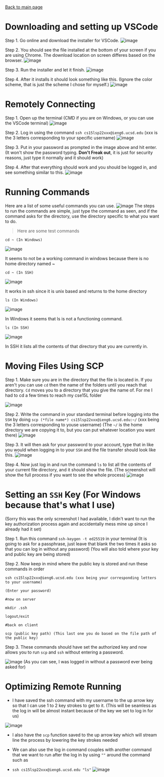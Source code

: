 [Back to main page](https://lykevin2341.github.io/cse15l-lab-reports/index.html)
# Downloading and setting up VSCode
Step 1. Go online and download the installer for VSCode.
![image](Images/vs%20code%20website.png)

Step 2. You should see the file installed at the bottom of your screen if you are using Chrome. The download location on screen differes based on the browser.
![image](Images/downloaded.png)

Step 3. Run the installer and let it finish.
![image](Images/installer.png)

Step 4. After it installs it should look something like this. (Ignore the color scheme, that is just the scheme I chose for myself.)
![image](Images/Screenshot.png)


# Remotely Connecting
Step 1. Open up the terminal (CMD if you are on Windows, or you can use the VSCode terminal)
![image](Images/cmd.png)

Step 2. Log in using the command `ssh cs15lsp22xxx@ieng6.ucsd.edu` (xxx is the 3 letters corresponding to your specific username)
![image](Images/logging%20in.png)

Step 3. Put in your password as prompted in the image above and hit enter. (It won't show the password typing. **Don't Freak out**, it is just for security reasons, just type it normally and it should work)

Step 4. After that everything should work and you should be logged in, and see something similar to this.
![image](Images/logged%20in.png)

# Running Commands
Here are a list of some useful commands you can use.
![image](Images/Screenshot%202022-04-10%20150959.png)
The steps to run the commands are simple, just type the command as seen, and if the command asks for the directory, use the directory specific to what you want to do.

>Here are some test commands

`cd ~ (In Windows)`

![image](Images/cd%20~%20in%20windows.png)

It seems to not be a working command in windows because there is no home directory named ~

`cd ~ (In SSH)`

![image](Images/cd%20~%20in%20ssh.png)

It works in ssh since it is unix based and returns to the home directory

`ls (In Windows)`

![image](Images/ls%20in%20windows.png)

In Windows it seems that ls is not a functioning command.

`ls (In SSH)`

![image](Images/ls%20in%20ssh.png)

In SSH it lists all the contents of that directory that you are currently in.

# Moving Files Using SCP
Step 1. Make sure you are in the directory that the file is located in. If you aren't you can use `cd` then the name of the folders until you reach that directory. `Cd` moves you to a directory that you give the name of. For me I had to cd a few times to reach my cse15L folder

![image](Images/directory.png)

Step 2. Write the command in your standard terminal before logging into the `SSH` by doing `scp (*file name*) cs15lsp22xxx@ieng6.ucsd.edu:~/` (xxx being the 3 letters corresponding to youse username) (The `~/` is the home directory we are copying it to, but you can put whatever location you want there)
![image](Images/cd%20to%20folder.png)

Step 3. It will then ask for your password to your account, type that in like you would when logging in to your `SSH` and the file transfer should look like this.
![image](Images/file%20transfer.png)

Step 4. Now just log in and run the command `ls` to list all the contents of your current file directory, and it should show the file. (The screenshot will show the full process if you want to see the whole process)
![image](Images/full%20process.png)

# Setting an `SSH` Key (For Windows because that's what I use)
(Sorry this was the only screenshot I had available, I didn't want to run the key authorization process again and accidentally mess mine up since I already had it set)

Step 1. Run this command `ssh-keygen -t ed25519` in your terminal (It is going to ask for a passphrase, just leave that blank the two times it asks so that you can log in without any password) (You will also told where your key and public key are being stored)

Step 2. Now keep in mind where the public key is stored and run these commands in order

`ssh cs15lsp22xxx@ieng6.ucsd.edu (xxx being your corresponding letters to your username)`

`(Enter your password)`

`#now on server`

`mkdir .ssh`

`logout/exit`

`#back on client`

`scp (public key path) (This last one you do based on the file path of the public key)`

Step 3. These commands should have set the authorized key and now allows you to run `scp` and `ssh` without entering a password.

![image](Images/key%20authorization.png)
(As you can see, I was logged in without a password ever being asked for)

# Optimizing Remote Running
* I have saved the ssh command with my username to the up arrow key so that I can use 1 to 2 key strokes to get to it. (This will be seamless as the log in will be almost instant because of the key we set to log in for us)

![image](Images/up%20arrow.png)

* I also have the `scp` function saved to the up arrow key which will stream line the process by lowering the key strokes needed 

* We can also use the log in command couples with another command that we want to run after the log in by using `""` around the command such as 
* `ssh cs15lsp22xxx@ieng6.ucsd.edu "ls"`
![image](Images/log%20in%20and%20ls.png)
